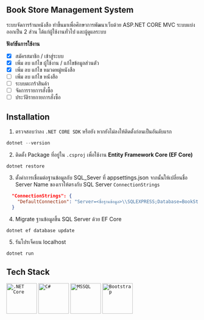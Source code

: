 
         
      
    
## Book Store Management System
  
ระบบจัดการร้านหนังสือ ทำขึ้นมาเพื่อศึกษาการพัฒนาเว็บด้วย ASP.NET CORE MVC ระบบแบ่งออกเป็น 2 ส่วน ได้แก่ผู้ใช้งานทั่วไป และผู้ดูแลระบบ <br>

**ฟังก์ชันการใช้งาน**
- [x] สมัครสมาชิก / เข้าสู่ระบบ
- [x] เพิ่ม ลบ แก้ไข ผู้ใช้งาน / แก้ไขข้อมูลส่วนตัว
- [x] เพิ่ม ลบ แก้ไข หมวดหมู่หนังสือ
- [ ] เพิ่ม ลบ แก้ไข หนังสือ
- [ ] ระบบตะกร้าสินค้า
- [ ] จัดการรายการสั่งซื้อ
- [ ] ประวัติรายกายการสั่งซื้อ

## Installation
1. ตรวจสอบว่าลง `.NET CORE SDK` หรือยัง หากยังไม่ลงให้ติดตั้งก่อนเป็นอันดับแรก
```csharp
dotnet --version
```
2. ติดตั้ง Package ที่อยู่ใน `.csproj` เพื่อใช้งาน **Entity Framework Core (EF Core)**  
```shell
dotnet restore
```
3. ตั้งค่าการเชื่อมต่อฐานข้อมูลกับ SQL_Sever ที่ appsettings.json จากนั้นให้เปลี่ยนชื่อ Server Name ของเราให้ตรงกับ SQL Server `ConnectionStrings` 
```json
  "ConnectionStrings": {
    "DefaultConnection": "Server=<ชื่อฐานข้อมูล>\\SQLEXPRESS;Database=BookStore;Trusted_Connection=True;TrustServerCertificate=True;"
  }
```
4. Migrate ฐานข้อมูลขึ้น SQL Server ด้วย EF Core 
```shell
dotnet ef database update
```
5. รันโปรเจ็คบน localhost
```shell
dotnet run
```


## Tech Stack
<div align="left">
	<code><img width="80" src="https://user-images.githubusercontent.com/25181517/121405754-b4f48f80-c95d-11eb-8893-fc325bde617f.png" alt=".NET Core" title=".NET Core"/></code>
	<code><img width="80" src="https://user-images.githubusercontent.com/25181517/121405384-444d7300-c95d-11eb-959f-913020d3bf90.png" alt="C#" title="C#"/></code>
	<code><img width="80" src="https://github.com/marwin1991/profile-technology-icons/assets/19180175/3b371807-db7c-45b4-8720-c0cfc901680a" alt="MSSQL" title="MSSQL"/></code>
	<code><img width="80" src="https://user-images.githubusercontent.com/25181517/183898054-b3d693d4-dafb-4808-a509-bab54cf5de34.png" alt="Bootstrap" title="Bootstrap"/></code>
</div>
